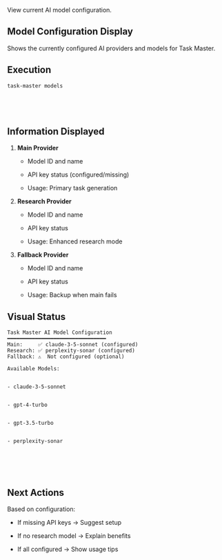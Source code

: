 View current AI model configuration.

## Model Configuration Display

Shows the currently configured AI providers and models for Task Master.

## Execution




```bash
task-master models






```

## Information Displayed



1. **Main Provider**


   - Model ID and name


   - API key status (configured/missing)
   - Usage: Primary task generation



2. **Research Provider**


   - Model ID and name


   - API key status
   - Usage: Enhanced research mode



3. **Fallback Provider**


   - Model ID and name


   - API key status
   - Usage: Backup when main fails



## Visual Status







```
Task Master AI Model Configuration
━━━━━━━━━━━━━━━━━━━━━━━━━━━━━━━━
Main:     ✅ claude-3-5-sonnet (configured)
Research: ✅ perplexity-sonar (configured)
Fallback: ⚠️  Not configured (optional)

Available Models:


- claude-3-5-sonnet


- gpt-4-turbo


- gpt-3.5-turbo


- perplexity-sonar






```

## Next Actions

Based on configuration:


- If missing API keys → Suggest setup


- If no research model → Explain benefits


- If all configured → Show usage tips
